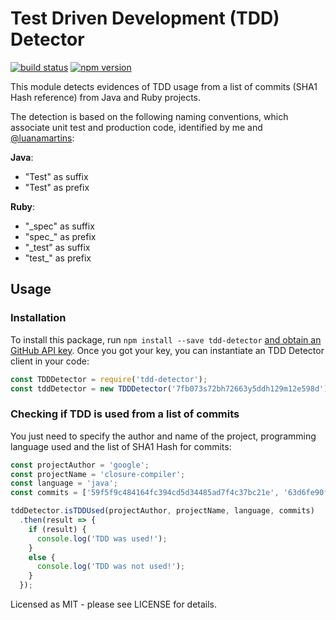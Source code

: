 # Test Driven Development (TDD) Detector

[![build status](https://api.travis-ci.org/AlbertoTrindade/tdd-detector.svg?branch=master)](https://travis-ci.org/AlbertoTrindade/tdd-detector)
[![npm version](https://badge.fury.io/js/tdd-detector.svg)](http://badge.fury.io/js/tdd-detector)

This module detects evidences of TDD usage from a list of commits (SHA1 Hash reference) from Java and Ruby projects. 

The detection is based on the following naming conventions, which associate unit test and production code, identified by me and [@luanamartins](https://github.com/luanamartins):

**Java**:

* "Test" as suffix
* "Test" as prefix

**Ruby**:

* "_spec" as suffix
* "spec_" as prefix
* "_test" as suffix
* "test_" as prefix

## Usage
### Installation
To install this package, run `npm install --save tdd-detector` [and obtain an GitHub API key](https://github.com/blog/1509-personal-api-tokens). Once you got your key, you can instantiate an TDD Detector client in your code:

```js
const TDDDetector = require('tdd-detector');
const tddDetector = new TDDDetector('7fb073s72bh72663y5ddh129m12e598d');
```

### Checking if TDD is used from a list of commits
You just need to specify the author and name of the project, programming language used and the list of SHA1 Hash for commits:

```js
const projectAuthor = 'google';
const projectName = 'closure-compiler';
const language = 'java';
const commits = ['59f5f9c484164fc394cd5d34485ad7f4c37bc21e', '63d6fe90f434533b5a52edcd93d9786b8c1834e8', '6b158f92af743c0a89e9b343af9fe95c08d31bef']

tddDetector.isTDDUsed(projectAuthor, projectName, language, commits)
  .then(result => {
    if (result) {
      console.log('TDD was used!');
    }
    else {
      console.log('TDD was not used!');
    }
  });
```



Licensed as MIT - please see LICENSE for details.
